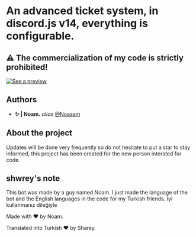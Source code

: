 # An advanced ticket system, in discord.js v14, everything is configurable.
## ⚠ The commercialization of my code is strictly prohibited!


[![See a preview](https://i.servimg.com/u/f66/20/08/95/81/ticket10.png)](https://youtu.be/G9LgoFfvLQk)


















## Authors

* **✨ | Noam.** _alias_ [@Noaaam](https://github.com/Noaaam)

## About the project

Updates will be done very frequently so do not hesitate to put a star to stay informed, this project has been created for the new person intersted for code.


## shwrey's note

This bot was made by a guy named Noam. I just made the language of the bot and the English languages in the code for my Turkish friends. İyi kullanmanız dileğiyle

Made with ❤️ by Noam.


Translated into Turkish ❤️ by Sharey.



